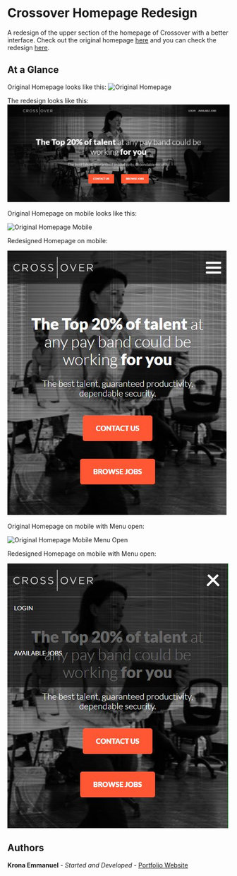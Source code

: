 # Crossover Homepage Redesign
A redesign of the upper section of the homepage of Crossover with a better interface. Check out the original homepage [here](https://app.crossover.com/x/home) and you can check the redesign [here](http://www.kronaemmanuel.com/crossover).

## At a Glance
Original Homepage looks like this:
![Original Homepage](https://kronaemmanuel.sirv.com/Crossover/original-homepage.png)

The redesign looks like this:
![Redesigned Homepage](/change_pc.jpg)

Original Homepage on mobile looks like this:

![Original Homepage Mobile](https://kronaemmanuel.sirv.com/Crossover/original-homepage-mobile.png)

Redesigned Homepage on mobile:

![Redesigned Homepage Mobile](/change_mobile1.jpg)

Original Homepage on mobile with Menu open:

![Original Homepage Mobile Menu Open](https://kronaemmanuel.sirv.com/Crossover/original-homepage-mobile-menu-open.png)

Redesigned Homepage on mobile with Menu open:

![Redesigned Homepage Mobile Menu Open](/change_mobile2.jpg)

## Authors

**Krona Emmanuel** - *Started and Developed* - [Portfolio Website](http://www.kronaemmanuel.com)
